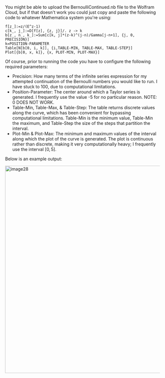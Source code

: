 You might be able to upload the BernoulliContinued.nb file to the Wolfram Cloud, but if that doesn't work you could just copy and paste the following code to whatever Mathematica system you're using:

```
f[z_]:=z/(E^z-1)
c[k_, j_]:=D[f[z], {z, j}]/. z -> k
b[z_, n_, k_]:=Sum[c[k, j]*(z-k)^(j-n)/Gamma[j-n+1], {j, 0, PRECISION}]
k=POSITION-PARAMETER
Table[N[b[0, i, k]], {i,TABLE-MIN, TABLE-MAX, TABLE-STEP}]
Plot[{b[0, x, k]}, {x, PLOT-MIN, PLOT-MAX}]
```

Of course, prior to running the code you have to configure the following required parameters:

- Precision: How many terms of the infinite series expression for my attempted continuation of the Bernoulli numbers you would like to run. I have stuck to 100, due to computational limitations.
- Position-Parameter: The center around which a Taylor series is generated. I frequently use the value -5 for no particular reason. NOTE: 0 DOES NOT WORK.
- Table-Min, Table-Max, & Table-Step: The table returns discrete values along the curve, which has been convenient for bypassing computational limitations. Table-Min is the minimum value, Table-Min the maximum, and Table-Step the size of the steps that partition the interval.
- Plot-Min & Plot-Max: The minimum and maximum values of the interval along which the plot of the curve is generated. The plot is continuous rather than discrete, making it very computationally heavy; I frequently use the interval $[0,5]$.

Below is an example output:

<img width="779" height="675" alt="image28" src="https://github.com/user-attachments/assets/e407fe92-0fe0-460d-8c89-778af013ea19" />
